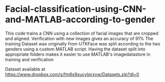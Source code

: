 # Facial-classification-using-CNN-and-MATLAB-according-to-gender
This code trains a CNN using a collection of facial images that are cropped and aligned. Verification with new images gives an accuracy of 91%
The training Dataset was originally from UTKFace was split according to the two genders using a custom MATLAB script. Having the dataset split into appropriate folders makes it easier to use MATLAB's imagedatastore in training and verification

Dataset available at https://www.dropbox.com/s/fm6x9xucylqrxyw/Datasets.zip?dl=0
